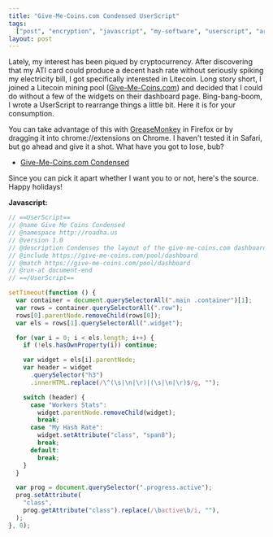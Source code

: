 ```yaml
---
title: "Give-Me-Coins.com Condensed UserScript"
tags:
  ["post", "encryption", "javascript", "my-software", "userscript", "archived"]
layout: post
---
```


Lately, my interest has been piqued by cryptocurrency. After discovering that
my ATI card could produce a decent hash rate without seriously spiking my
electricity bill, I got specifically interested in Litecoin. Long story short,
I joined a Litecoin mining pool
([Give-Me-Coins.com](https://give-me-coins.com)) and decided that I could do
without a few of the widgets on their dashboard page. Bing-bang-boom, I wrote a
UserScript to rearrange things a little bit. Here it is for your
consumption.<!--more-->

You can take advantage of this with
[GreaseMonkey](https://www.greasespot.net/) in Firefox or by dragging it into
chrome://extensions on Chrome. I haven't tested it in Safari, but go
ahead and give it a shot. What have you got to lose, bub?

- [Give-Me-Coins.com Condensed](https://greasyfork.org/en/scripts/4655-give-me-coins-condensed)

Since you can pick it apart whether I want you to or not, here's the
source. Happy holidays!

**Javascript:**

```js
// ==UserScript==
// @name Give Me Coins Condensed
// @namespace http://roadha.us
// @version 1.0
// @description Condenses the layout of the give-me-coins.com dashboard
// @include https://give-me-coins.com/pool/dashboard
// @match https://give-me-coins.com/pool/dashboard
// @run-at document-end
// ==/UserScript==

setTimeout(function () {
  var container = document.querySelectorAll(".main .container")[1];
  var rows = container.querySelectorAll(".row");
  rows[0].parentNode.removeChild(rows[0]);
  var els = rows[1].querySelectorAll(".widget");

  for (var i = 0; i < els.length; i++) {
    if (!els.hasOwnProperty(i)) continue;

    var widget = els[i].parentNode;
    var header = widget
      .querySelector("h3")
      .innerHTML.replace(/\^(\s|\n|\r)|(\s|\n|\r)$/g, "");

    switch (header) {
      case "Workers Stats":
        widget.parentNode.removeChild(widget);
        break;
      case "My Hash Rate":
        widget.setAttribute("class", "span8");
        break;
      default:
        break;
    }
  }

  var prog = document.querySelector(".progress.active");
  prog.setAttribute(
    "class",
    prog.getAttribute("class").replace(/\bactive\b/i, ""),
  );
}, 0);
```
